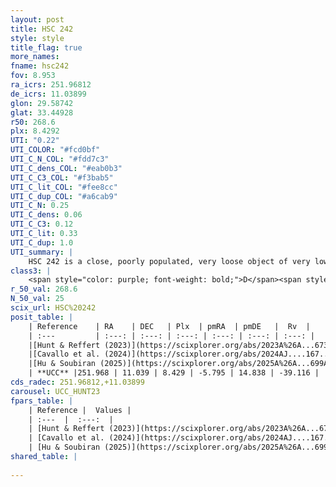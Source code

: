 ```yaml
---
layout: post
title: HSC 242
style: style
title_flag: true
more_names: 
fname: hsc242
fov: 8.953
ra_icrs: 251.96812
de_icrs: 11.03899
glon: 29.58742
glat: 33.44928
r50: 268.6
plx: 8.4292
UTI: "0.22"
UTI_COLOR: "#fcd0bf"
UTI_C_N_COL: "#fdd7c3"
UTI_C_dens_COL: "#eab0b3"
UTI_C_C3_COL: "#f3bab5"
UTI_C_lit_COL: "#fee8cc"
UTI_C_dup_COL: "#a6cab9"
UTI_C_N: 0.25
UTI_C_dens: 0.06
UTI_C_C3: 0.12
UTI_C_lit: 0.33
UTI_C_dup: 1.0
UTI_summary: |
    HSC 242 is a close, poorly populated, very loose object of very low C3 quality. It was recently reported in the literature.
class3: |
    <span style="color: purple; font-weight: bold;">D</span><span style="color: red; font-weight: bold;">C</span>
r_50_val: 268.6
N_50_val: 25
scix_url: HSC%20242
posit_table: |
    | Reference    | RA    | DEC   | Plx  | pmRA  | pmDE   |  Rv  |
    | :---         | :---: | :---: | :---: | :---: | :---: | :---: |
    |[Hunt & Reffert (2023)](https://scixplorer.org/abs/2023A%26A...673A.114H) | 247.846 | 9.216 | 8.719 | -6.528 | 14.357 | -26.593 |
    |[Cavallo et al. (2024)](https://scixplorer.org/abs/2024AJ....167...12C) | 250.124 | 10.031 | 8.792 | -- | -- | -- |
    |[Hu & Soubiran (2025)](https://scixplorer.org/abs/2025A%26A...699A.246H) | 250.125 | 10.031 | -- | -- | -- | -- |
    | **UCC** |251.968 | 11.039 | 8.429 | -5.795 | 14.838 | -39.116 | 
cds_radec: 251.96812,+11.03899
carousel: UCC_HUNT23
fpars_table: |
    | Reference |  Values |
    | :---  |  :---:  |
    | [Hunt & Reffert (2023)](https://scixplorer.org/abs/2023A%26A...673A.114H) | `AV50=0.04, diffAV50=0.284, MOD50=5.355, logAge50=8.074` |
    | [Cavallo et al. (2024)](https://scixplorer.org/abs/2024AJ....167...12C) | `AV50=0.64, dMod50=5.35, logAge50=8.77, [Fe/H]50=0.1` |
    | [Hu & Soubiran (2025)](https://scixplorer.org/abs/2025A%26A...699A.246H) | `MA22=-0.32, MA23f=-0.17, MZ23=0.18, MK24=-0.01, MF24=-0.44` |
shared_table: |
    
---
```

